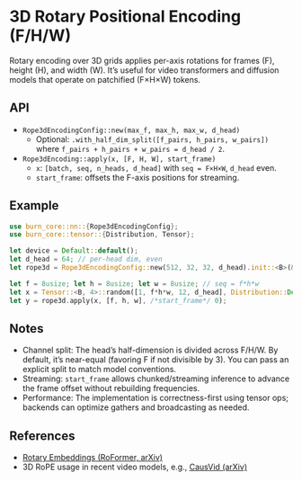 # 3D Rotary Positional Encoding (F/H/W)

Rotary encoding over 3D grids applies per-axis rotations for frames (F), height (H), and width (W). It’s useful for video transformers and diffusion models that operate on patchified (F×H×W) tokens.

## API

- `Rope3dEncodingConfig::new(max_f, max_h, max_w, d_head)`
  - Optional: `.with_half_dim_split([f_pairs, h_pairs, w_pairs])` where `f_pairs + h_pairs + w_pairs = d_head / 2`.
- `Rope3dEncoding::apply(x, [F, H, W], start_frame)`
  - `x`: `[batch, seq, n_heads, d_head]` with `seq = F×H×W`, `d_head` even.
  - `start_frame`: offsets the F-axis positions for streaming.

## Example

```rust
use burn_core::nn::{Rope3dEncodingConfig};
use burn_core::tensor::{Distribution, Tensor};

let device = Default::default();
let d_head = 64; // per-head dim, even
let rope3d = Rope3dEncodingConfig::new(512, 32, 32, d_head).init::<B>(&device);

let f = 8usize; let h = 8usize; let w = 8usize; // seq = f*h*w
let x = Tensor::<B, 4>::random([1, f*h*w, 12, d_head], Distribution::Default, &device);
let y = rope3d.apply(x, [f, h, w], /*start_frame*/ 0);
```

## Notes

- Channel split: The head’s half-dimension is divided across F/H/W. By default, it’s near-equal (favoring F if not divisible by 3). You can pass an explicit split to match model conventions.
- Streaming: `start_frame` allows chunked/streaming inference to advance the frame offset without rebuilding frequencies.
- Performance: The implementation is correctness-first using tensor ops; backends can optimize gathers and broadcasting as needed.

## References

- [Rotary Embeddings (RoFormer, arXiv)](https://arxiv.org/abs/2104.09864)
- 3D RoPE usage in recent video models, e.g., [CausVid (arXiv)](https://arxiv.org/abs/2412.07772)
